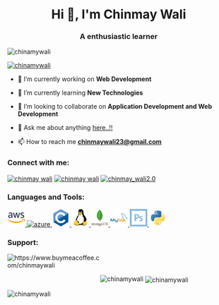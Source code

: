 <h1 align="center">Hi 👋, I'm Chinmay Wali</h1>
<h3 align="center">A enthusiastic learner</h3>

<p align="left"> <img src="https://komarev.com/ghpvc/?username=chinamywali&label=Profile%20views&color=0e75b6&style=flat" alt="chinamywali" /> </p>

<p align="left"> <a href="https://github.com/ryo-ma/github-profile-trophy"><img src="https://github-profile-trophy.vercel.app/?username=chinamywali" alt="chinamywali" /></a> </p>

- 🔭 I’m currently working on **Web Development**

- 🌱 I’m currently learning **New Technologies**

- 👯 I’m looking to collaborate on **Application Development and Web Development**

- 💬 Ask me about anything [here..!!](https://www.linkedin.com/in/chinmay-wali-625b41242/)

- 📫 How to reach me **chinmaywali23@gmail.com**

<h3 align="left">Connect with me:</h3>
<p align="left">
<a href="https://linkedin.com/in/chinmay wali" target="blank"><img align="center" src="https://raw.githubusercontent.com/rahuldkjain/github-profile-readme-generator/master/src/images/icons/Social/linked-in-alt.svg" alt="chinmay wali" height="30" width="40" /></a>
<a href="https://fb.com/chinmay wali" target="blank"><img align="center" src="https://raw.githubusercontent.com/rahuldkjain/github-profile-readme-generator/master/src/images/icons/Social/facebook.svg" alt="chinmay wali" height="30" width="40" /></a>
<a href="https://instagram.com/chinmay_wali2.0" target="blank"><img align="center" src="https://raw.githubusercontent.com/rahuldkjain/github-profile-readme-generator/master/src/images/icons/Social/instagram.svg" alt="chinmay_wali2.0" height="30" width="40" /></a>
</p>

<h3 align="left">Languages and Tools:</h3>
<p align="left"> <a href="https://aws.amazon.com" target="_blank" rel="noreferrer"> <img src="https://raw.githubusercontent.com/devicons/devicon/master/icons/amazonwebservices/amazonwebservices-original-wordmark.svg" alt="aws" width="40" height="40"/> </a> <a href="https://azure.microsoft.com/en-in/" target="_blank" rel="noreferrer"> <img src="https://www.vectorlogo.zone/logos/microsoft_azure/microsoft_azure-icon.svg" alt="azure" width="40" height="40"/> </a> <a href="https://www.cprogramming.com/" target="_blank" rel="noreferrer"> <img src="https://raw.githubusercontent.com/devicons/devicon/master/icons/c/c-original.svg" alt="c" width="40" height="40"/> </a> <a href="https://www.linux.org/" target="_blank" rel="noreferrer"> <img src="https://raw.githubusercontent.com/devicons/devicon/master/icons/linux/linux-original.svg" alt="linux" width="40" height="40"/> </a> <a href="https://www.mongodb.com/" target="_blank" rel="noreferrer"> <img src="https://raw.githubusercontent.com/devicons/devicon/master/icons/mongodb/mongodb-original-wordmark.svg" alt="mongodb" width="40" height="40"/> </a> <a href="https://www.mysql.com/" target="_blank" rel="noreferrer"> <img src="https://raw.githubusercontent.com/devicons/devicon/master/icons/mysql/mysql-original-wordmark.svg" alt="mysql" width="40" height="40"/> </a> <a href="https://www.photoshop.com/en" target="_blank" rel="noreferrer"> <img src="https://raw.githubusercontent.com/devicons/devicon/master/icons/photoshop/photoshop-line.svg" alt="photoshop" width="40" height="40"/> </a> <a href="https://www.python.org" target="_blank" rel="noreferrer"> <img src="https://raw.githubusercontent.com/devicons/devicon/master/icons/python/python-original.svg" alt="python" width="40" height="40"/> </a> </p>

<h3 align="left">Support:</h3>
<p><a href="https://www.buymeacoffee.com/https://www.buymeacoffee.com/chinmaywali"> <img align="left" src="https://cdn.buymeacoffee.com/buttons/v2/default-yellow.png" height="50" width="210" alt="https://www.buymeacoffee.com/chinmaywali" /></a></p><br><br>

<p><img align="left" src="https://github-readme-stats.vercel.app/api/top-langs?username=chinamywali&show_icons=true&locale=en&layout=compact" alt="chinamywali" /></p>

<p>&nbsp;<img align="center" src="https://github-readme-stats.vercel.app/api?username=chinamywali&show_icons=true&locale=en" alt="chinamywali" /></p>

<p><img align="center" src="https://github-readme-streak-stats.herokuapp.com/?user=chinamywali&" alt="chinamywali" /></p>
